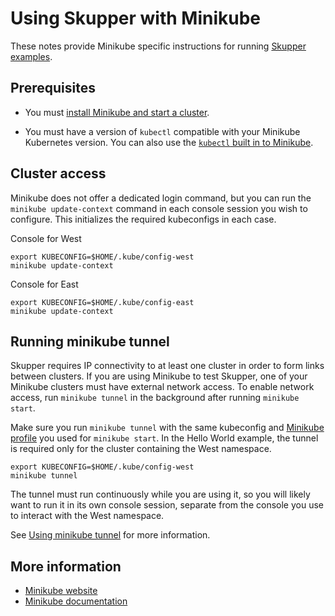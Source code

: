 # Using Skupper with Minikube

These notes provide Minikube specific instructions for running
[Skupper examples]({{site.prefix}}/examples/index.html).

## Prerequisites

* You must [install Minikube and start a cluster][gs].

* You must have a version of `kubectl` compatible with your Minikube
  Kubernetes version.  You can also use the [`kubectl` built in to
  Minikube][kubectl].

[gs]: https://minikube.sigs.k8s.io/docs/start/
[kubectl]: https://minikube.sigs.k8s.io/docs/handbook/kubectl/

## Cluster access

Minikube does not offer a dedicated login command, but you can run
the `minikube update-context` command in each console session you wish to
configure.  This initializes the required kubeconfigs in each case.

<div class="code-label session-2">Console for West</div>

    export KUBECONFIG=$HOME/.kube/config-west
    minikube update-context

<div class="code-label session-1">Console for East</div>

    export KUBECONFIG=$HOME/.kube/config-east
    minikube update-context

## Running minikube tunnel

Skupper requires IP connectivity to at least one cluster in order to
form links between clusters.  If you are using Minikube to test
Skupper, one of your Minikube clusters must have external network
access.  To enable network access, run `minikube tunnel` in the
background after running `minikube start`.

Make sure you run `minikube tunnel` with the same kubeconfig and
[Minikube profile](https://minikube.sigs.k8s.io/docs/commands/profile/) you used for `minikube start`.  In the Hello World
example, the tunnel is required only for the cluster containing the
West namespace.

    export KUBECONFIG=$HOME/.kube/config-west
    minikube tunnel

The tunnel must run continuously while you are using it, so you will
likely want to run it in its own console session, separate from the
console you use to interact with the West namespace.

See [Using minikube tunnel][tunnel] for more information.

[tunnel]: https://minikube.sigs.k8s.io/docs/handbook/accessing/#using-minikube-tunnel

## More information

* [Minikube website](https://minikube.sigs.k8s.io/community/)
* [Minikube documentation](https://minikube.sigs.k8s.io/docs/)
